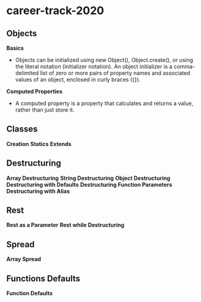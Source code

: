 # career-track-2020

## Objects

**Basics**
- Objects can be initialized using new Object(), Object.create(), or using the literal notation (initializer notation). An object initializer is a comma-delimited list of zero or more pairs of property names and associated values of an object, enclosed in curly braces ({}).

**Computed Properties**
- A computed property is a property that calculates and returns a value, rather than just store it.

## Classes

**Creation**
**Statics**
**Extends**

## Destructuring

**Array Destructuring**
**String Destructuring**
**Object Destructuring**
**Destructuring with Defaults**
**Destructuring Function Parameters**
**Destructuring with Alias**

## Rest

**Rest as a Parameter**
**Rest while Destructuring**

## Spread

**Array Spread**

## Functions Defaults

**Function Defaults**


